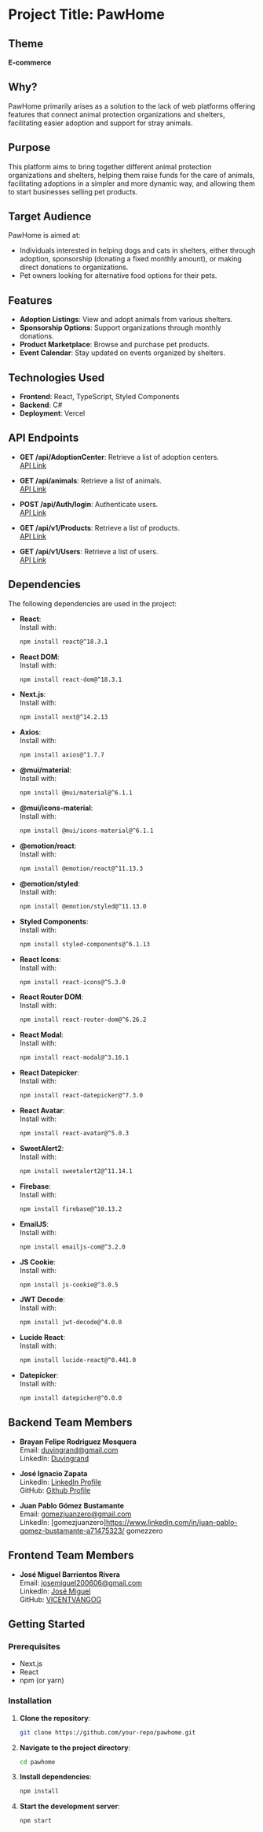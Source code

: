 
# Project Title: PawHome

## Theme
**E-commerce**

## Why?
PawHome primarily arises as a solution to the lack of web platforms offering features that connect animal protection organizations and shelters, facilitating easier adoption and support for stray animals.

## Purpose
This platform aims to bring together different animal protection organizations and shelters, helping them raise funds for the care of animals, facilitating adoptions in a simpler and more dynamic way, and allowing them to start businesses selling pet products.

## Target Audience
PawHome is aimed at:

- Individuals interested in helping dogs and cats in shelters, either through adoption, sponsorship (donating a fixed monthly amount), or making direct donations to organizations.
- Pet owners looking for alternative food options for their pets.

## Features
- **Adoption Listings**: View and adopt animals from various shelters.
- **Sponsorship Options**: Support organizations through monthly donations.
- **Product Marketplace**: Browse and purchase pet products.
- **Event Calendar**: Stay updated on events organized by shelters.

## Technologies Used
- **Frontend**: React, TypeScript, Styled Components
- **Backend**: C#
- **Deployment**: Vercel

## API Endpoints
- **GET /api/AdoptionCenter**: Retrieve a list of adoption centers.  
  [API Link](https://powhome.azurewebsites.net/api/v1/AdoptionCenter)
  
- **GET /api/animals**: Retrieve a list of animals.  
  [API Link](https://powhome.azurewebsites.net/api/Animals)
  
- **POST /api/Auth/login**: Authenticate users.  
  [API Link](https://powhome.azurewebsites.net/api/Auth/login)
  
- **GET /api/v1/Products**: Retrieve a list of products.  
  [API Link](https://powhome.azurewebsites.net/api/v1/Products)
  
- **GET /api/v1/Users**: Retrieve a list of users.  
  [API Link](https://powhome.azurewebsites.net/api/v1/Users)

## Dependencies
The following dependencies are used in the project:

- **React**:  
  Install with:  
  ```bash
  npm install react@^18.3.1
  ```

- **React DOM**:  
  Install with:  
  ```bash
  npm install react-dom@^18.3.1
  ```

- **Next.js**:  
  Install with:  
  ```bash
  npm install next@^14.2.13
  ```

- **Axios**:  
  Install with:  
  ```bash
  npm install axios@^1.7.7
  ```

- **@mui/material**:  
  Install with:  
  ```bash
  npm install @mui/material@^6.1.1
  ```

- **@mui/icons-material**:  
  Install with:  
  ```bash
  npm install @mui/icons-material@^6.1.1
  ```

- **@emotion/react**:  
  Install with:  
  ```bash
  npm install @emotion/react@^11.13.3
  ```

- **@emotion/styled**:  
  Install with:  
  ```bash
  npm install @emotion/styled@^11.13.0
  ```

- **Styled Components**:  
  Install with:  
  ```bash
  npm install styled-components@^6.1.13
  ```

- **React Icons**:  
  Install with:  
  ```bash
  npm install react-icons@^5.3.0
  ```

- **React Router DOM**:  
  Install with:  
  ```bash
  npm install react-router-dom@^6.26.2
  ```

- **React Modal**:  
  Install with:  
  ```bash
  npm install react-modal@^3.16.1
  ```

- **React Datepicker**:  
  Install with:  
  ```bash
  npm install react-datepicker@^7.3.0
  ```

- **React Avatar**:  
  Install with:  
  ```bash
  npm install react-avatar@^5.0.3
  ```

- **SweetAlert2**:  
  Install with:  
  ```bash
  npm install sweetalert2@^11.14.1
  ```

- **Firebase**:  
  Install with:  
  ```bash
  npm install firebase@^10.13.2
  ```

- **EmailJS**:  
  Install with:  
  ```bash
  npm install emailjs-com@^3.2.0
  ```

- **JS Cookie**:  
  Install with:  
  ```bash
  npm install js-cookie@^3.0.5
  ```

- **JWT Decode**:  
  Install with:  
  ```bash
  npm install jwt-decode@^4.0.0
  ```

- **Lucide React**:  
  Install with:  
  ```bash
  npm install lucide-react@^0.441.0
  ```

- **Datepicker**:  
  Install with:  
  ```bash
  npm install datepicker@^0.0.0
  ```

## Backend Team Members
- **Brayan Felipe Rodriguez Mosquera**  
  Email: duvingrand@gmail.com  
  LinkedIn: [Duvingrand](https://www.linkedin.com/in/duvingrand)

- **José Ignacio Zapata**  
  LinkedIn: [LinkedIn Profile](https://www.linkedin.com/in/yourprofile)  
  GitHub: [Github Profile](https://github.com/yourprofile)

- **Juan Pablo Gómez Bustamante**  
  Email: gomezjuanzero@gmail.com  
  LinkedIn: [gomezjuanzero]https://www.linkedin.com/in/juan-pablo-gomez-bustamante-a71475323/
gomezzero

## Frontend Team Members
- **José Miguel Barrientos Rivera**  
  Email: josemiguel200606@gmail.com  
  LinkedIn: [José Miguel](https://www.linkedin.com/in/jose-miguel-barrientos-rivera-245935213/)  
  GitHub: [VICENTVANGOG](https://github.com/VICENTVANGOG)

## Getting Started

### Prerequisites
- Next.js
- React
- npm (or yarn)

### Installation
1. **Clone the repository**:
   ```bash
   git clone https://github.com/your-repo/pawhome.git
   ```

2. **Navigate to the project directory**:
   ```bash
   cd pawhome
   ```

3. **Install dependencies**:
   ```bash
   npm install
   ```

4. **Start the development server**:
   ```bash
   npm start
   ```

```
